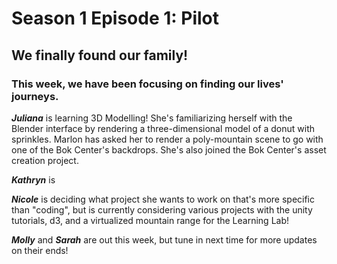 # Season 1 Episode 1: Pilot

## We finally found our family! 

### This week, we have been focusing on finding our lives' journeys. 


***Juliana*** is learning 3D Modelling! She's familiarizing herself with the Blender interface by rendering a three-dimensional model of a donut with sprinkles. Marlon has asked her to render a poly-mountain scene to go with one of the Bok Center's backdrops. She's also joined the Bok Center's asset creation project.

***Kathryn*** is 


***Nicole*** is deciding what project she wants to work on that's more specific than "coding", but is currently considering various projects with the unity tutorials, d3, and a virtualized mountain range for the Learning Lab!

***Molly*** and ***Sarah*** are out this week, but tune in next time for more updates on their ends!




<!--stackedit_data:
eyJoaXN0b3J5IjpbNTEyNDA1MDY1LC0xNjU1MDQxNzEzLDg0MD
g3NzU0NywtMTc4ODE5MTYwNywtNTU3OTE2ODUwLDE3NDU3Nzc5
ODUsNDM1ODUxMTk4LDE1Njk2MTMsLTIxMjI2MTUzNDUsLTEyMz
MxMzk5OTcsMTMxMDYyMjg4NCwtNTk1NTY2NjkyLC0xODcxNzI0
OTA2LDg2NzQzNDkxMSw3MjgyMjAxNDksLTE1NDIwNTYzMDIsLT
EyNDEwMTMyLDY0MjU1ODQzOSw4MTUwNjYzMjldfQ==
-->